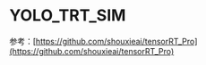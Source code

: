 # YOLO_TRT_SIM












参考：[https://github.com/shouxieai/tensorRT_Pro](https://github.com/shouxieai/tensorRT_Pro)